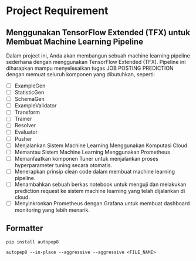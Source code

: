 # Project Requirement

## Menggunakan TensorFlow Extended (TFX) untuk Membuat Machine Learning Pipeline

Dalam project ini, Anda akan membangun sebuah machine learning pipeline sederhana dengan menggunakan TensorFlow Extended (TFX).
Pipeline ini diharapkan mampu menyelesaikan tugas JOB POSTING PREDICTION dengan memuat seluruh komponen yang dibutuhkan, seperti:

- [ ] ExampleGen
- [ ] StatisticGen
- [ ] SchemaGen
- [ ] ExampleValidator
- [ ] Transform
- [ ] Trainer
- [ ] Resolver
- [ ] Evaluator
- [ ] Pusher
- [ ] Menjalankan Sistem Machine Learning Menggunakan Komputasi Cloud
- [ ] Memantau Sistem Machine Learning Menggunakan Prometheus
- [ ] Memanfaatkan komponen Tuner untuk menjalankan proses hyperparameter tuning secara otomatis.
- [ ] Menerapkan prinsip clean code dalam membuat machine learning pipeline.  
- [ ] Menambahkan sebuah berkas notebook untuk menguji dan melakukan prediction request ke sistem machine learning yang telah dijalankan di cloud.
- [ ] Menyinkronkan Prometheus dengan Grafana untuk membuat dashboard monitoring yang lebih menarik.

## Formatter

```
pip install autopep8
```

```
autopep8 --in-place --aggressive --aggressive <FILE_NAME>
```